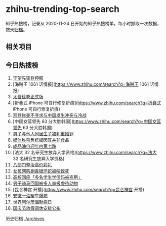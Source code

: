 # zhihu-trending-top-search

知乎热搜榜，记录从 2020-11-24 日开始的知乎热搜榜单。每小时抓取一次数据，按天[归档](./archives)。

## 相关项目

## 今日热搜榜

<!-- BEGIN -->
<!-- 最后更新时间 Thu Sep 22 2022 19:13:40 GMT+0800 (China Standard Time) -->

1. [守望先锋将停服](https://www.zhihu.com/search?q=守望先锋将停服)
1. [海贼王 1061 话情报](https://www.zhihu.com/search?q=海贼王 1061 话情报)
1. [太吾绘卷正式版](https://www.zhihu.com/search?q=太吾绘卷正式版)
1. [折叠式 iPhone 可自行修复折痕](https://www.zhihu.com/search?q=折叠式 iPhone 可自行修复折痕)
1. [拜登称美不寻求与中国发生冲突与冷战](https://www.zhihu.com/search?q=拜登称美不寻求与中国发生冲突与冷战)
1. [中国女篮领先 63 分大胜韩国](https://www.zhihu.com/search?q=中国女篮领先 63 分大胜韩国)
1. [男子与他人同居生子被判重婚罪](https://www.zhihu.com/search?q=男子与他人同居生子被判重婚罪)
1. [媒体称禁售槟榔因其并非食品](https://www.zhihu.com/search?q=媒体称禁售槟榔因其并非食品)
1. [成品油价迎年内第七跌](https://www.zhihu.com/search?q=成品油价迎年内第七跌)
1. [法大 32 名研究生放弃入学资格](https://www.zhihu.com/search?q=法大 32 名研究生放弃入学资格)
1. [八部门整治高价彩礼](https://www.zhihu.com/search?q=八部门整治高价彩礼)
1. [女孩网购剧毒银环蛇被咬致死](https://www.zhihu.com/search?q=女孩网购剧毒银环蛇被咬致死)
1. [高校回应「多名学生学信码被盗用」](https://www.zhihu.com/search?q=高校回应「多名学生学信码被盗用」)
1. [男子骑马回国被多人举报虐待动物](https://www.zhihu.com/search?q=男子骑马回国被多人举报虐待动物)
1. [昆仑神宫 开播](https://www.zhihu.com/search?q=昆仑神宫 开播)
1. [安徽一油罐车爆燃](https://www.zhihu.com/search?q=安徽一油罐车爆燃)
1. [世界阿尔茨海默病日](https://www.zhihu.com/search?q=世界阿尔茨海默病日)
1. [国庆节放假调休安排公布](https://www.zhihu.com/search?q=国庆节放假调休安排公布)

<!-- END -->

历史归档 [./archives](./archives)
